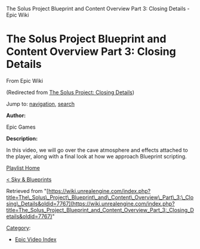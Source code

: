 The Solus Project Blueprint and Content Overview Part 3: Closing Details - Epic Wiki              

The Solus Project Blueprint and Content Overview Part 3: Closing Details
========================================================================

From Epic Wiki

(Redirected from [The Solus Project: Closing Details](/index.php?title=The_Solus_Project:_Closing_Details&redirect=no "The Solus Project: Closing Details"))

Jump to: [navigation](#mw-navigation), [search](#p-search)

  

**Author:**

Epic Games

**Description:**

In this video, we will go over the cave atmosphere and effects attached to the player, along with a final look at how we approach Blueprint scripting.

  

[Playlist Home](/Category:Epic_Video_Playlists "Category:Epic Video Playlists")

[< Sky & Blueprints](/The_Solus_Project_Blueprint_and_Content_Overview_Part_2:_Sky_%26_Blueprints "The Solus Project Blueprint and Content Overview Part 2: Sky & Blueprints")

  

Retrieved from "[https://wiki.unrealengine.com/index.php?title=The\_Solus\_Project\_Blueprint\_and\_Content\_Overview\_Part\_3:\_Closing\_Details&oldid=7767](https://wiki.unrealengine.com/index.php?title=The_Solus_Project_Blueprint_and_Content_Overview_Part_3:_Closing_Details&oldid=7767)"

[Category](/Special:Categories "Special:Categories"):

*   [Epic Video Index](/index.php?title=Category:Epic_Video_Index&action=edit&redlink=1 "Category:Epic Video Index (page does not exist)")